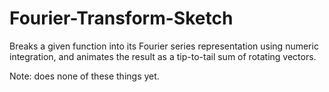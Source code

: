 # Fourier-Transform-Sketch
Breaks a given function into its Fourier series representation using numeric integration, and animates the result as a tip-to-tail sum of rotating vectors.

Note: does none of these things yet.
